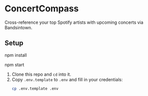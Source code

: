 # ConcertCompass

Cross-reference your top Spotify artists with upcoming concerts via Bandsintown.

## Setup

npm install

npm start

 
1. Clone this repo and `cd` into it.
2. Copy `.env.template` to `.env` and fill in your credentials:
   ```bash
   cp .env.template .env
